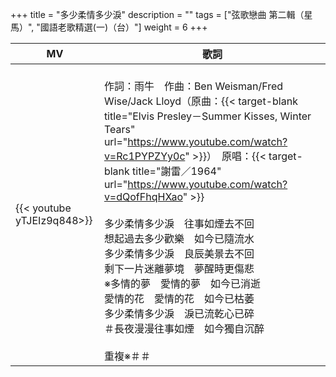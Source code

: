 +++
title = "多少柔情多少淚"
description = ""
tags = ["弦歌戀曲 第二輯（星馬）", "國語老歌精選(一)（台）"]
weight = 6
+++

MV  | 歌詞  
--------------|-------
{{< youtube yTJEIz9q848>}}|<br/>作詞：雨牛　作曲：Ben Weisman/Fred Wise/Jack Lloyd（原曲：{{< target-blank title="Elvis Presley－Summer Kisses, Winter Tears" url="https://www.youtube.com/watch?v=Rc1PYPZYy0c" >}}）　原唱：{{< target-blank title="謝雷／1964" url="https://www.youtube.com/watch?v=dQofFhqHXao" >}}<br/><br/>多少柔情多少淚　往事如煙去不回<br/>想起過去多少歡樂　如今已隨流水<br/>多少柔情多少淚　良辰美景去不回<br/>剩下一片迷離夢境　夢醒時更傷悲<br/>※多情的夢　愛情的夢　如今已消逝<br/>愛情的花　愛情的花　如今已枯萎<br/>多少柔情多少淚　淚已流乾心已碎<br/>＃長夜漫漫往事如煙　如今獨自沉醉<br/><br/>重複※＃＃